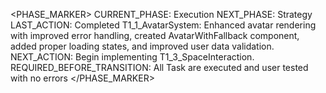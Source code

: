 <PHASE_MARKER>
CURRENT_PHASE: Execution
NEXT_PHASE: Strategy
LAST_ACTION: Completed T1_1_AvatarSystem: Enhanced avatar rendering with improved error handling, created AvatarWithFallback component, added proper loading states, and improved user data validation.
NEXT_ACTION: Begin implementing T1_3_SpaceInteraction.
REQUIRED_BEFORE_TRANSITION: All Task are executed and user tested with no errors
</PHASE_MARKER>
